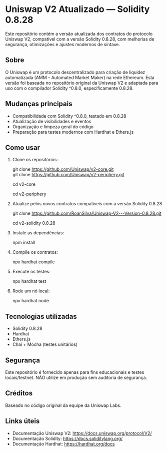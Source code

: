 Uniswap V2 Atualizado — Solidity 0.8.28
========================================

Este repositório contém a versão atualizada dos contratos do protocolo Uniswap V2, compatível com a versão Solidity 0.8.28, com melhorias de segurança, otimizações e ajustes modernos de sintaxe.

Sobre
-----

O Uniswap é um protocolo descentralizado para criação de liquidez automatizada (AMM - Automated Market Maker) na rede Ethereum. Esta versão foi baseada no repositório original da Uniswap V2 e adaptada para uso com o compilador Solidity ^0.8.0, especificamente 0.8.28.

Mudanças principais
-------------------

- Compatibilidade com Solidity ^0.8.0, testado em 0.8.28
- Atualização de visibilidades e eventos
- Organização e limpeza geral do código
- Preparação para testes modernos com Hardhat e Ethers.js

Como usar
---------

1. Clone os repositórios:

   git clone https://github.com/Uniswap/v2-core.git   
   git clone https://github.com/Uniswap/v2-periphery.git
   
   cd v2-core

   cd v2-periphery

3. Atualize pelos novos contratos compativeis com a versão Solidity 0.8.28
   
   git clone https://github.com/RoanSilva/Uniswap-V2---Version-0.8.28.git

   cd v2-solidity 0.8.28

5. Instale as dependências:

   npm install

6. Compile os contratos:

   npx hardhat compile

7. Execute os testes:

   npx hardhat test

8. Rode um nó local:

   npx hardhat node

Tecnologias utilizadas
----------------------

- Solidity 0.8.28
- Hardhat
- Ethers.js
- Chai + Mocha (testes unitários)

Segurança
---------

Este repositório é fornecido apenas para fins educacionais e testes locais/testnet. NÃO utilize em produção sem auditoria de segurança.

Créditos
--------

Baseado no código original da equipe da Uniswap Labs.

Links úteis
-----------

- Documentação Uniswap V2: https://docs.uniswap.org/protocol/V2/
- Documentação Solidity: https://docs.soliditylang.org/
- Documentação Hardhat: https://hardhat.org/docs

